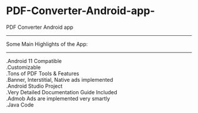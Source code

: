 # PDF-Converter-Android-app-
PDF Converter Android app <br>
_________________________________________
Some Main Highlights of the App:<br>
_________________________________________
.Android 11 Compatible<br>
.Customizable<br>
.Tons of PDF Tools & Features<br>
.Banner, Interstitial, Native ads implemented<br>
.Android Studio Project<br>
.Very Detailed Documentation Guide Included<br>
.Admob Ads are implemented very smartly<br>
.Java Code<br>
 
